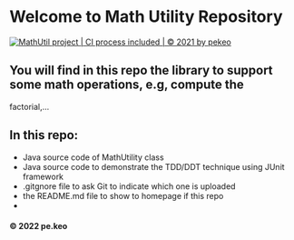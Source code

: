# Welcome to Math Utility Repository
[![MathUtil project | CI process included | © 2021 by pekeo](https://github.com/rengar1z/math-util/actions/workflows/mathutil-ci-actions.yml/badge.svg)](https://github.com/rengar1z/math-util/actions/workflows/mathutil-ci-actions.yml)
## You will find in this repo the library to support some math operations, e.g, compute  the
factorial,...

## In this repo:
* Java source code of MathUtility class
* Java source code to demonstrate the TDD/DDT technique using JUnit framework
* .gitgnore file to ask Git to indicate which one is uploaded
* the README.md file to show to homepage if this repo
* 
#### © 2022 pe.keo


